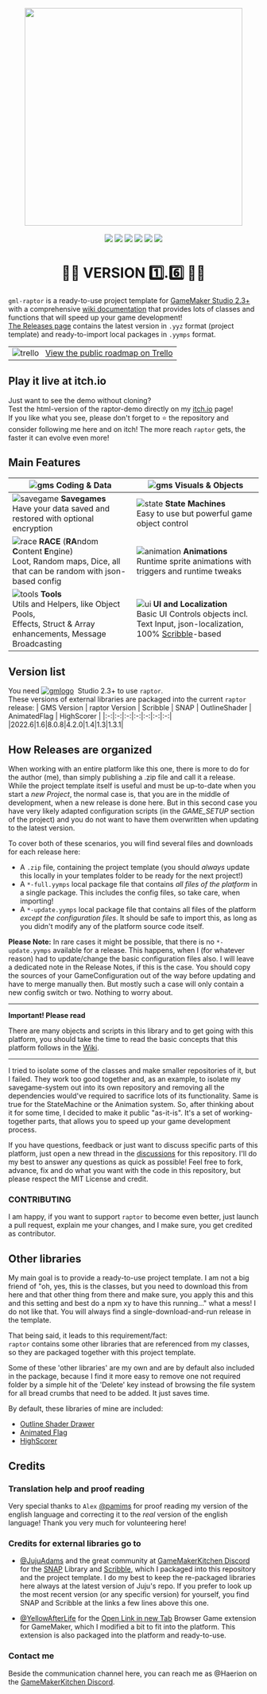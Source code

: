 <p align="center"><img src="https://user-images.githubusercontent.com/19487451/177010769-5fd95602-8c3d-47ca-ab0b-7c4f964e05e2.png" style="display:block; margin:auto; width:438px"><br/>
<img src="https://user-images.githubusercontent.com/19487451/180134446-1223e79f-0963-4438-954c-331d8827283e.png">
<img src="https://user-images.githubusercontent.com/19487451/180134457-003f837a-2e33-44af-a5fa-1f92f6aa8b22.png">
<img src="https://user-images.githubusercontent.com/19487451/180134463-51a17e65-f2de-415e-aadd-8ee6aa8ed7d8.png">
<img src="https://user-images.githubusercontent.com/19487451/180134472-8e9a940f-41f0-48f4-964d-8e46dc9222b3.png">
<img src="https://user-images.githubusercontent.com/19487451/180134486-7b55554d-aef1-4379-9e55-02290021b8fe.png">
<img src="https://user-images.githubusercontent.com/19487451/180134498-d648abcb-ac41-4050-ac04-79046a634a66.png">
</p>
<h1 align="center">🔹🔷 VERSION 1️⃣.6️⃣ 🔷🔹</h1>

`gml-raptor` is a ready-to-use project template for [GameMaker Studio 2.3+](https://gamemaker.io) with a comprehensive [wiki documentation](https://github.com/Grisgram/gml-raptor/wiki) that provides lots of classes and functions that will speed up your game development!<br/>
[The Releases page](https://github.com/Grisgram/gml-raptor/releases) contains the latest version in `.yyz` format (project template) and ready-to-import local packages in `.yymps` format.

| |
|:--:|
|![trello](https://user-images.githubusercontent.com/19487451/177526365-74bd6c31-a762-4484-9723-a8d4f5108950.png)&nbsp;&nbsp;&nbsp;[View the public roadmap on Trello](https://trello.com/b/wAkyqDBz/gml-raptor-roadmap)|

## Play it live at itch.io
Just want to see the demo without cloning?<br/>
Test the html-version of the raptor-demo directly on my [itch.io](https://grisgram.itch.io/gml-raptor) page!<br/>
If you like what you see, please don't forget to ⭐ the repository and consider following me here and on itch! The more reach `raptor` gets, the faster it can evolve even more!

## Main Features

|![gms](https://user-images.githubusercontent.com/19487451/174742864-ca80b221-8799-42f0-851d-474ebbbf06be.png) Coding & Data|![gms](https://user-images.githubusercontent.com/19487451/174742864-ca80b221-8799-42f0-851d-474ebbbf06be.png) Visuals & Objects|
|-----------------------------------------------------------------------------------------------------------------------------------------------------------------------------------------------------------------------------|-------------------------------------------------------------------------------------------------------|
|![savegame](https://user-images.githubusercontent.com/19487451/180134446-1223e79f-0963-4438-954c-331d8827283e.png) **Savegames**<br/>Have your data saved and restored with optional encryption|![state](https://user-images.githubusercontent.com/19487451/180134498-d648abcb-ac41-4050-ac04-79046a634a66.png) **State Machines**<br/>Easy to use but powerful game object control|
|![race](https://user-images.githubusercontent.com/19487451/180134457-003f837a-2e33-44af-a5fa-1f92f6aa8b22.png) **RACE** (**RA**ndom **C**ontent **E**ngine)<br/>Loot, Random maps, Dice, all that can be random with json-based config|![animation](https://user-images.githubusercontent.com/19487451/180134463-51a17e65-f2de-415e-aadd-8ee6aa8ed7d8.png) **Animations**<br/>Runtime sprite animations with triggers and runtime tweaks|
|![tools](https://user-images.githubusercontent.com/19487451/180134472-8e9a940f-41f0-48f4-964d-8e46dc9222b3.png) **Tools**<br/>Utils and Helpers, like Object Pools,<br/> Effects, Struct & Array enhancements, Message Broadcasting|![ui](https://user-images.githubusercontent.com/19487451/180134486-7b55554d-aef1-4379-9e55-02290021b8fe.png) **UI and Localization**<br/>Basic UI Controls objects incl. Text Input, json-localization, 100% [Scribble](https://github.com/JujuAdams/scribble)-based|

## Version list
You need [![gmlogo](https://user-images.githubusercontent.com/19487451/177008359-37a3cdb7-2068-4ac8-84ef-4c455c2194de.png)](https://gamemaker.io)&nbsp;&nbsp;Studio 2.3+ to use `raptor`.<br/>
These versions of external libraries are packaged into the current `raptor` release:
| GMS Version | raptor Version | Scribble | SNAP | OutlineShader | AnimatedFlag | HighScorer |
|:-:|:-:|:-:|:-:|:-:|:-:|:-:|
|2022.6|1.6|8.0.8|4.2.0|1.4|1.3|1.3.1|

## How Releases are organized
When working with an entire platform like this one, there is more to do for the author (me), than simply publishing a .zip file and call it a release.<br/>
While the project template itself is useful and must be up-to-date when you start a *new Project*, the normal case is, that you are in the middle of development, when a new release is done here. But in this second case you have very likely adapted configuration scripts (in the _GAME_SETUP_ section of the project) and you do not want to have them overwritten when updating to the latest version.

To cover both of these scenarios, you will find several files and downloads for each release here:
* A `.zip` file, containing the project template (you should *always* update this locally in your templates folder to be ready for the next project!)
* A `*-full.yymps` local package file that contains *all files of the platform* in a single package. This includes the config files, so take care, when importing!
* A `*-update.yymps` local package file that contains all files of the platform *except the configuration files*. It should be safe to import this, as long as you didn't modify any of the platform source code itself.

**Please Note:** In rare cases it might be possible, that there is no `*-update.yymps` available for a release. This happens, when I (for whatever reason) had to update/change the basic configuration files also. I will leave a dedicated note in the Release Notes, if this is the case. You should copy the sources of your GameConfiguration out of the way before updating and have to merge manually then. But mostly such a case will only contain a new config switch or two. Nothing to worry about.

---

**Important! Please read**

There are many objects and scripts in this library and to get going with this platform, you should take the time to read the basic concepts that this platform follows in the [Wiki](https://github.com/Grisgram/gml-raptor/wiki).

---

I tried to isolate some of the classes and make smaller repositories of it, but I failed. They work too good together and, as an example, to isolate my savegame-system out into its own repository and removing all the dependencies would've required to sacrifice lots of its functionality. Same is true for the StateMachine or the Animation system. So, after thinking about it for some time, I decided to make it public "as-it-is". It's a set of working-together parts, that allows you to speed up your game development process.

If you have questions, feedback or just want to discuss specific parts of this platform, just open a new thread in the [discussions](https://github.com/Grisgram/gml-raptor/discussions) for this repository. I'll do my best to answer any questions as quick as possible!
Feel free to fork, advance, fix and do what you want with the code in this repository, but please respect the MIT License and credit.<br/>


### CONTRIBUTING
I am happy, if you want to support `raptor` to become even better, just launch a pull request, explain me your changes, and I make sure, you get credited as contributor.


## Other libraries
My main goal is to provide a ready-to-use project template. I am not a big friend of "oh, yes, this is the classes, but you need to download this from here and that other thing from there and make sure, you apply this and this and this setting and best do a npm xy to have this running..." what a mess!
I do not like that. You will always find a single-download-and-run release in the template.

That being said, it leads to this requirement/fact:<br/>
`raptor` contains some other libraries that are referenced from my classes, so they are packaged together with this project template.

Some of these 'other libraries' are my own and are by default also included in the package, because I find it more easy to remove one not required folder by a simple hit of the 'Delete' key instead of browsing the file system for all bread crumbs that need to be added. It just saves time.

By default, these libraries of mine are included:

* [Outline Shader Drawer](https://github.com/Grisgram/gml-outline-shader-drawer)
* [Animated Flag](https://github.com/Grisgram/gml-animated-flag)
* [HighScorer](https://github.com/Grisgram/gml-highscorer)

## Credits
### Translation help and proof reading

Very special thanks to `Alex` [@pamims](https://github.com/pamims) for proof reading my version of the english language and correcting it to the _real_ version of the english language! Thank you very much for volunteering here!


### Credits for external libraries go to 

* [@JujuAdams](https://github.com/JujuAdams) and the great community at [GameMakerKitchen Discord](https://discord.gg/8krYCqr) for the [SNAP](https://github.com/JujuAdams/SNAP) Library and [Scribble](https://github.com/JujuAdams/scribble), which I packaged into this repository and the project template.
I do my best to keep the re-packaged libraries here always at the latest version of Juju's repo.
If you prefer to look up the most recent version (or any specific version) for yourself, you find SNAP and Scribble at the links a few lines above this one.


* [@YellowAfterLife](https://github.com/YellowAfterlife) for the [Open Link in new Tab](https://yal.cc/gamemaker-opening-links-in-new-tab-on-html5/) Browser Game extension for GameMaker, which I modified a bit to fit into the platform. This extension is also packaged into the platform and ready-to-use.

### Contact me
Beside the communication channel here, you can reach me as @Haerion on the [GameMakerKitchen Discord](https://discord.gg/8krYCqr).


